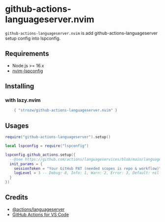 # github-actions-languageserver.nvim

`github-actions-languageserver.nvim` is add github-actions-languageserver setup config into lspconfig.

## Requirements

- Node.js >= 16.x
- [nvim-lspconfig](https://github.com/neovim/nvim-lspconfig)

## Installing

### with lazy.nvim

```lua
    { "strozw/github-actions-languageserver.nvim" }
```

## Usages

```lua
require("github-actions-languageserver").setup()

local lspconfig = require("lspconfig")

lspconfig.github_actions.setup({
  --@see https://github.com/actions/languageservices/blob/main/languageserver/src/initializationOptions.ts#L4-L31
  init_params = {
    sessionToken = "Your GitHub PAT (needed scopes is repo & workflow)",
    logLevel = 3 -- Debug: 0, Info: 1, Warn: 2, Error: 3, Default: nil
  }
})
```

## Credits

- [@actions/languageserver](https://github.com/actions/languageservices/tree/main/languageserver)
- [GitHub Actions for VS Code](https://github.com/github/vscode-github-actions)
